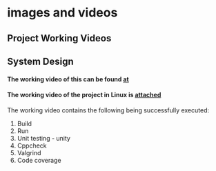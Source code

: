 # images and videos
## Project Working Videos 

## System Design
#### The working video of this can be found [at](https://www.youtube.com/watch?v=g703XYbi8QQ)

#### The working video of the project in Linux is [attached](https://github.com/Sanchana-2k/LTTS_C_MiniProject/blob/958ae262d9cc068b8b1933df3ed75cf744aec9ff/6_ImagesAndVideos/linux_project_demo.mp4)

The working video contains the following being successfully executed:
1. Build
2. Run
3. Unit testing - unity
4. Cppcheck
5. Valgrind
6. Code coverage
